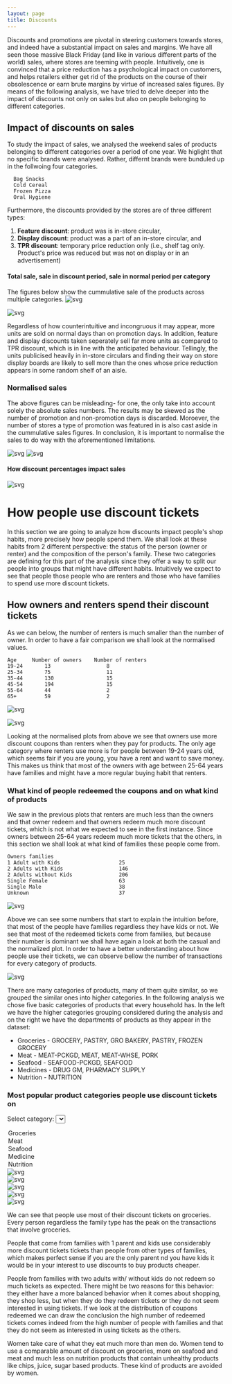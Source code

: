 ```yaml
---
layout: page
title: Discounts
---
```



Discounts and promotions are pivotal in steering customers towards stores, and indeed have a substantial impact on sales and margins. We have all seen those massive Black Friday (and like in various different parts of the world) sales, where stores are teeming with people. Intuitively, one is convinced that a price reduction has a psychological impact on customers, and helps retailers either get rid of the products on the course of their obsolescence or earn brute margins by virtue of increased sales figures. By means of the following analysis, we have tried to delve deeper into the impact of discounts not only on sales but also on people belonging to different categories. 

## Impact of discounts on sales

To study the impact of sales, we analysed the weekend sales of products belonging to different categories over a period of one year. We higlight that no specific brands were analysed. Rather, differnt brands were bunduled up in the follwoing four categories.

      Bag Snacks 
      Cold Cereal
      Frozen Pizza
      Oral Hygiene
           
  Furthermore, the discounts provided by the stores are of three different types:   
  
1. **Feature discount**: product was is in-store circular,
2. **Display discount**: product was a part of an in-store circular, and
3. **TPR discount**: temporary price reduction only (i.e., shelf tag only. Product's price was reduced but was not on display or in an advertisement)
                      
####  Total sale, sale in discount period, sale in normal period per category

The figures below show the cummulative sale of the products across multiple categories. 
![svg](Story_reduced_files/Story_reduced_7_0.svg)

![svg](Story_reduced_files/Story_reduced_11_0.svg)
 
Regardless of how counterintuitive and incongruous it may appear, more units are sold on normal days than on promotion days. In addition, feature and display discounts taken seperately sell far more units as compared to TPR discount, which is in line with the anticipated behaviour. Tellingly, the units publicised heavily in in-store circulars and finding their way on store display boards are likely to sell more than the ones whose price reduction appears in some random shelf of an aisle.   

### Normalised sales

The above figures can be misleading- for one, the only take into account solely the absolute sales numbers. The results may be skewed as the number of promotion and non-promotion days is discarded. Moroever, the number of stores a type of promotion was featured in is also cast aside in the cummulative sales figures. In conclusion, it is important to normalise the sales to do way with the aforementioned limitations.

![svg](Story_reduced_files/Story_reduced_16_0.svg)
![svg](Story_reduced_files/Story_reduced_21_0.svg)


#### How discount percentages impact sales


![svg](Story_reduced_files/Story_reduced_25_0.svg)

# How people use discount tickets

In this section we are going to analyze how discounts impact people's shop habits, more
precisely how people spend them.
We shall look at these habits from 2 different perspective: the status of the person 
(owner or renter) and the composition of the person's family.
These two categories are defining for this part of the analysis since they offer a way to
split our people into groups that might have different habits. Intuitively we expect to see
that people those people who are renters and those who have families to spend use more discount
tickets.

## How owners and renters spend their discount tickets

As we can below, the number of renters is much smaller than the number of owner. In order to have a fair
comparison we shall look at the normalised values.


    Age     Number of owners    Number of renters
    19-24       13                  8
    25-34       75                  11
    35-44       130                 15
    45-54       194                 15
    55-64       44                  2
    65+         59                  2


![svg](DiscountsRedeemed_files/output_47_1.svg)

![svg](DiscountsRedeemed_files/output_49_1.svg)

Looking at the normalised plots from above we see that owners use more discount coupons than renters when they pay
for products. The only age category where renters use more is for people between 19-24 years old, which seems fair
if you are young, you have a rent and want to save money.
This makes us think that most of the owners with age between 25-64 years have families and might have a more regular
buying habit that renters.

### What kind of people redeemed the coupons and on what kind of products

We saw in the previous plots that renters are much less than the owners and that owner redeem and
that owners redeem much more discount tickets, which is not what we expected to see in the first instance.
Since owners between 25-64 years redeem much more tickets that the others, in this section we shall look at what
kind of families these people come from.

    Owners families
    1 Adult with Kids                   25
    2 Adults with Kids                  146
    2 Adults without Kids               206
    Single Female                       63
    Single Male                         38
    Unknown                             37

![svg](DiscountsRedeemed_files/output_59_1.svg)

Above we can see some numbers that start to explain the intuition before, that most of the people have families
regardless they have kids or not. We see that most of the redeemed tickets come from families, but because their
number is dominant we shall have again a look at both the casual and the normalized plot.
In order to have a better understanding about how people use their tickets, we can observe bellow the number of
transactions for every category of products.

![svg](DiscountsRedeemed_files/output_63_1.svg)

There are many categories of products, many of them quite similar, so we grouped the similar ones into higher
categories. In the following analysis we chose five basic categories of products that every household has. 
In the left we have the higher categories grouping considered during the analysis and on the right we have the
departments of products as they appear in the dataset: 
* Groceries - GROCERY, PASTRY, GRO BAKERY, PASTRY, FROZEN GROCERY
* Meat - MEAT-PCKGD, MEAT, MEAT-WHSE, PORK
* Seafood - SEAFOOD-PCKGD, SEAFOOD
* Medicines - DRUG GM, PHARMACY SUPPLY
* Nutrition - NUTRITION

### Most popular product categories people use discount tickets on

Select category: <select id="plotselect">
<option value="plot1">Groceries</option>
<option value="plot2">Meat</option>
<option value="plot3">Seafood</option>
<option value="plot4">Medicine</option>
<option value="plot5">Nutrition</option>
</select>
<div id="plot1" class="hideableplot">
<img src="/Ada-project/DiscountsRedeemed_files/output_64_0.svg" alt="svg" />
</div>
<div id="plot2" class="hideableplot">
<img src="/Ada-project/DiscountsRedeemed_files/output_66_0.svg" alt="svg" />
</div>
<div id="plot3" class="hideableplot">
<img src="/Ada-project/DiscountsRedeemed_files/output_68_0.svg" alt="svg" />
</div>
<div id="plot4" class="hideableplot">
<img src="/Ada-project/DiscountsRedeemed_files/output_70_0.svg" alt="svg" />
</div>
<div id="plot5" class="hideableplot">
<img src="/Ada-project/DiscountsRedeemed_files/output_72_0.svg" alt="svg" />
</div>

We can see that people use most of their discount tickets on groceries. Every person regardless the family type
has the peak on the transactions that involve groceries.

People that come from families with 1 parent and kids use considerably more discount tickets tickets
than people from other types of families, which makes perfect sense if you are the only parent nd you have kids
it would be in your interest to use discounts to buy products cheaper.

People from families with two adults with/ without kids do not redeem so much tickets as expected. There might be
two reasons for this behavior: they either have a more balanced behavior when it comes about shopping, they shop
less, but when they do they redeem tickets or they do not seem interested in using tickets. If we look at the
distribution of coupons redeemed we can draw the conclusion the high number of redeemed tickets comes indeed
from the high number of people with families and that they do not seem as interested in using tickets as the others.

Women take care of what they eat much more than men do. Women tend to use a comparable amount of discount on
groceries, more on seafood and meat and much less on nutrition products that contain unhealthy products like chips,
juice, sugar based products. These kind of products are avoided by women.
